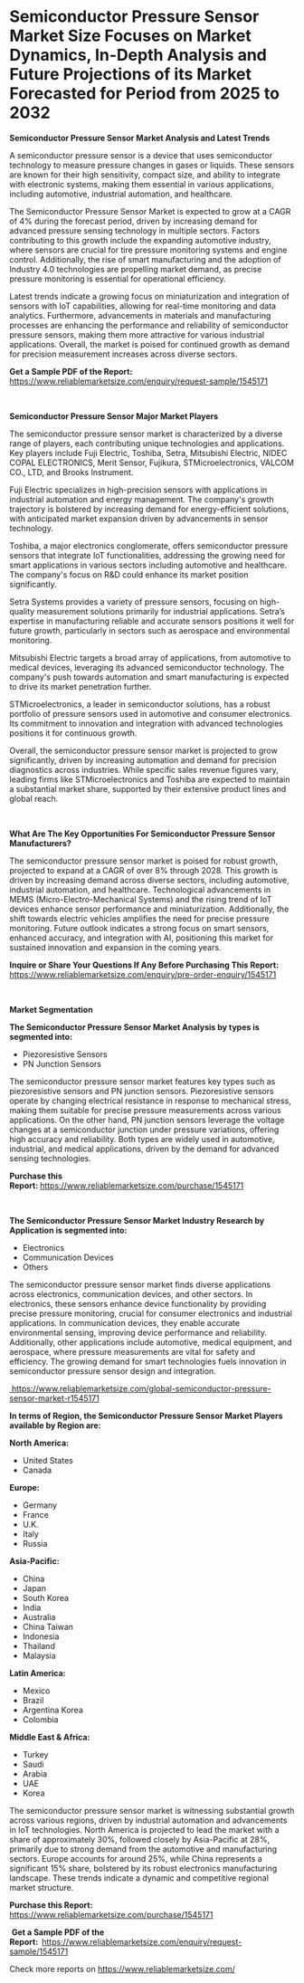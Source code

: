 <p><h1>Semiconductor Pressure Sensor Market Size Focuses on Market Dynamics, In-Depth Analysis and Future Projections of its Market Forecasted for Period from 2025 to 2032</h1></p><p><strong>Semiconductor Pressure Sensor Market Analysis and Latest Trends</strong></p>
<p><p>A semiconductor pressure sensor is a device that uses semiconductor technology to measure pressure changes in gases or liquids. These sensors are known for their high sensitivity, compact size, and ability to integrate with electronic systems, making them essential in various applications, including automotive, industrial automation, and healthcare. </p><p>The Semiconductor Pressure Sensor Market is expected to grow at a CAGR of 4% during the forecast period, driven by increasing demand for advanced pressure sensing technology in multiple sectors. Factors contributing to this growth include the expanding automotive industry, where sensors are crucial for tire pressure monitoring systems and engine control. Additionally, the rise of smart manufacturing and the adoption of Industry 4.0 technologies are propelling market demand, as precise pressure monitoring is essential for operational efficiency. </p><p>Latest trends indicate a growing focus on miniaturization and integration of sensors with IoT capabilities, allowing for real-time monitoring and data analytics. Furthermore, advancements in materials and manufacturing processes are enhancing the performance and reliability of semiconductor pressure sensors, making them more attractive for various industrial applications. Overall, the market is poised for continued growth as demand for precision measurement increases across diverse sectors.</p></p>
<p><strong>Get a Sample PDF of the Report:&nbsp;</strong> <a href="https://www.reliablemarketsize.com/enquiry/request-sample/1545171?utm_campaign=2038&utm_medium=2&utm_source=Github&utm_content=ia&utm_term=10022025&utm_id=semiconductor-pressure-sensor">https://www.reliablemarketsize.com/enquiry/request-sample/1545171</a></p>
<p>&nbsp;</p>
<p><strong>Semiconductor Pressure Sensor Major Market Players</strong></p>
<p><p>The semiconductor pressure sensor market is characterized by a diverse range of players, each contributing unique technologies and applications. Key players include Fuji Electric, Toshiba, Setra, Mitsubishi Electric, NIDEC COPAL ELECTRONICS, Merit Sensor, Fujikura, STMicroelectronics, VALCOM CO., LTD, and Brooks Instrument.</p><p>Fuji Electric specializes in high-precision sensors with applications in industrial automation and energy management. The company's growth trajectory is bolstered by increasing demand for energy-efficient solutions, with anticipated market expansion driven by advancements in sensor technology.</p><p>Toshiba, a major electronics conglomerate, offers semiconductor pressure sensors that integrate IoT functionalities, addressing the growing need for smart applications in various sectors including automotive and healthcare. The company's focus on R&D could enhance its market position significantly.</p><p>Setra Systems provides a variety of pressure sensors, focusing on high-quality measurement solutions primarily for industrial applications. Setra’s expertise in manufacturing reliable and accurate sensors positions it well for future growth, particularly in sectors such as aerospace and environmental monitoring.</p><p>Mitsubishi Electric targets a broad array of applications, from automotive to medical devices, leveraging its advanced semiconductor technology. The company's push towards automation and smart manufacturing is expected to drive its market penetration further.</p><p>STMicroelectronics, a leader in semiconductor solutions, has a robust portfolio of pressure sensors used in automotive and consumer electronics. Its commitment to innovation and integration with advanced technologies positions it for continuous growth.</p><p>Overall, the semiconductor pressure sensor market is projected to grow significantly, driven by increasing automation and demand for precision diagnostics across industries. While specific sales revenue figures vary, leading firms like STMicroelectronics and Toshiba are expected to maintain a substantial market share, supported by their extensive product lines and global reach.</p></p>
<p>&nbsp;</p>
<p><strong>What Are The Key Opportunities For Semiconductor Pressure Sensor Manufacturers?</strong></p>
<p><p>The semiconductor pressure sensor market is poised for robust growth, projected to expand at a CAGR of over 8% through 2028. This growth is driven by increasing demand across diverse sectors, including automotive, industrial automation, and healthcare. Technological advancements in MEMS (Micro-Electro-Mechanical Systems) and the rising trend of IoT devices enhance sensor performance and miniaturization. Additionally, the shift towards electric vehicles amplifies the need for precise pressure monitoring. Future outlook indicates a strong focus on smart sensors, enhanced accuracy, and integration with AI, positioning this market for sustained innovation and expansion in the coming years.</p></p>
<p><strong>Inquire or Share Your Questions If Any Before Purchasing This Report:</strong> <a href="https://www.reliablemarketsize.com/enquiry/pre-order-enquiry/1545171?utm_campaign=2038&utm_medium=2&utm_source=Github&utm_content=ia&utm_term=10022025&utm_id=semiconductor-pressure-sensor">https://www.reliablemarketsize.com/enquiry/pre-order-enquiry/1545171</a></p>
<p>&nbsp;</p>
<p><strong>Market Segmentation</strong></p>
<p><strong>The Semiconductor Pressure Sensor Market Analysis by types is segmented into:</strong></p>
<p><ul><li>Piezoresistive Sensors</li><li>PN Junction Sensors</li></ul></p>
<p><p>The semiconductor pressure sensor market features key types such as piezoresistive sensors and PN junction sensors. Piezoresistive sensors operate by changing electrical resistance in response to mechanical stress, making them suitable for precise pressure measurements across various applications. On the other hand, PN junction sensors leverage the voltage changes at a semiconductor junction under pressure variations, offering high accuracy and reliability. Both types are widely used in automotive, industrial, and medical applications, driven by the demand for advanced sensing technologies.</p></p>
<p><strong>Purchase this Report:&nbsp;</strong><a href="https://www.reliablemarketsize.com/purchase/1545171?utm_campaign=2038&utm_medium=2&utm_source=Github&utm_content=ia&utm_term=10022025&utm_id=semiconductor-pressure-sensor">https://www.reliablemarketsize.com/purchase/1545171</a></p>
<p>&nbsp;</p>
<p><strong>The Semiconductor Pressure Sensor Market Industry Research by Application is segmented into:</strong></p>
<p><ul><li>Electronics</li><li>Communication Devices</li><li>Others</li></ul></p>
<p><p>The semiconductor pressure sensor market finds diverse applications across electronics, communication devices, and other sectors. In electronics, these sensors enhance device functionality by providing precise pressure monitoring, crucial for consumer electronics and industrial applications. In communication devices, they enable accurate environmental sensing, improving device performance and reliability. Additionally, other applications include automotive, medical equipment, and aerospace, where pressure measurements are vital for safety and efficiency. The growing demand for smart technologies fuels innovation in semiconductor pressure sensor design and integration.</p></p>
<p><a href="https://www.reliablemarketsize.com/global-semiconductor-pressure-sensor-market-r1545171?utm_campaign=2038&utm_medium=2&utm_source=Github&utm_content=ia&utm_term=10022025&utm_id=semiconductor-pressure-sensor">&nbsp;https://www.reliablemarketsize.com/global-semiconductor-pressure-sensor-market-r1545171</a></p>
<p><strong>In terms of Region, the Semiconductor Pressure Sensor Market Players available by Region are:</strong></p>
<p>
    <p> <strong> North America: </strong>
        <ul>
            <li>United States</li>
            <li>Canada</li>
        </ul>
        </p> 
    <p> <strong> Europe: </strong>
        <ul>
            <li>Germany</li>
            <li>France</li>
            <li>U.K.</li>
            <li>Italy</li>
            <li>Russia</li>
        </ul>
        </p> 
    <p> <strong> Asia-Pacific: </strong>
        <ul>
            <li>China</li>
            <li>Japan</li>
            <li>South Korea</li>
            <li>India</li>
            <li>Australia</li>
            <li>China Taiwan</li>
            <li>Indonesia</li>
            <li>Thailand</li>
            <li>Malaysia</li>
        </ul>
        </p> 
    <p> <strong> Latin America: </strong>
        <ul>
            <li>Mexico</li>
            <li>Brazil</li>
            <li>Argentina Korea</li>
            <li>Colombia</li>
        </ul>
        </p> 
    <p> <strong> Middle East & Africa: </strong>
        <ul>
            <li>Turkey</li>
            <li>Saudi</li>
            <li>Arabia</li>
            <li>UAE</li>
            <li>Korea</li>
        </ul>
    </p>
    </p>
<p><p>The semiconductor pressure sensor market is witnessing substantial growth across various regions, driven by industrial automation and advancements in IoT technologies. North America is projected to lead the market with a share of approximately 30%, followed closely by Asia-Pacific at 28%, primarily due to strong demand from the automotive and manufacturing sectors. Europe accounts for around 25%, while China represents a significant 15% share, bolstered by its robust electronics manufacturing landscape. These trends indicate a dynamic and competitive regional market structure.</p></p>
<p><strong>Purchase this Report: </strong><a href="https://www.reliablemarketsize.com/purchase/1545171?utm_campaign=2038&utm_medium=2&utm_source=Github&utm_content=ia&utm_term=10022025&utm_id=semiconductor-pressure-sensor">https://www.reliablemarketsize.com/purchase/1545171</a></p>
<p>&nbsp;<strong>Get a Sample PDF of the Report:&nbsp;&nbsp;</strong><a href="https://www.reliablemarketsize.com/enquiry/request-sample/1545171?utm_campaign=2038&utm_medium=2&utm_source=Github&utm_content=ia&utm_term=10022025&utm_id=semiconductor-pressure-sensor">https://www.reliablemarketsize.com/enquiry/request-sample/1545171</a></p>
<p><strong></strong></p>
<p>Check more reports on <a href="https://www.reliablemarketsize.com/?utm_campaign=2038&utm_medium=2&utm_source=Github&utm_content=ia&utm_term=10022025&utm_id=semiconductor-pressure-sensor">https://www.reliablemarketsize.com/</a></p>